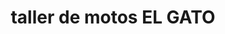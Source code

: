 ---
title: "taller de motos EL GATO"
url: /cucuta/taller-de-motos-el-gato/
shop: reparación de automóviles
---